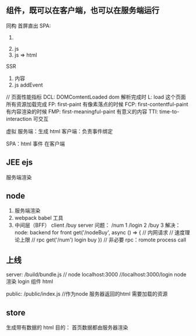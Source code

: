 ## 组件，既可以在客户端，也可以在服务端运行
同构
首屏直出
SPA: 
1. <div id="app"></div>
2. js
3. js => html

SSR
1. <div id="app">内容</div>
2. js addEvent

// 页面性能指标
DCL: DOMComtentLoaded dom 解析完成时
L: load 这个页面所有资源加载完成
FP: first-paint 有像素落点的时候
FCP: first-contentful-paint 有内容渲染的时候
FMP: first-meaningful-paint 有意义的内容
TTI: time-to-interaction 可交互

虚拟
服务端：生成 html
客户端：负责事件绑定

SPA：html 事件 在客户端

## JEE ejs
服务端渲染

## node
1. 服务端渲染
2. webpack babel 工具
3. 中间层（BFF）
   client  /buy  server
   问题：
   /num    1
   /login  2
   /buy    3
   解决：
   node: backend for front
   get('/nodeBuy', async () => {
     // 内网请求
     // 速度理论上限
     // rpc
     get('/num') login buy
   })
   // 非必要
   rpc：romote process call

## 上线
server: /build/bundle.js // node localhost:3000
//localhost:3000/login node 渲染 login 组件 html

public: /public/index.js
//作为node 服务器返回的html 需要加载的资源

## store
生成带有数据的 html
目的： 首页数据都由服务器渲染